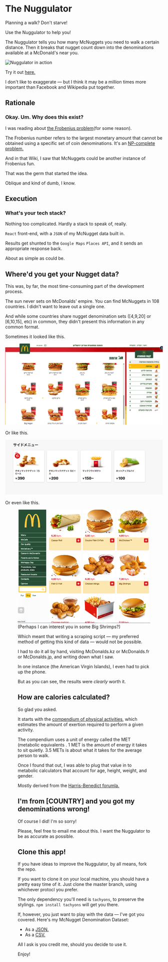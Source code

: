 # The Nuggulator

Planning a walk? Don't starve! 

Use the Nuggulator to help you!

The Nuggulator tells you how many McNuggets you need to walk a certain distance. Then it breaks that nugget count down into the denominations available at a McDonald's near you.

![Nuggulator in action](https://mattseidholz.com/assets/images/nuggulator.gif)

Try it out [here.](seinwave.github.io/nuggulator)

I don't like to exaggerate — but I think it may be a million times more important than Facebook and Wikipedia put together.

## Rationale

### Okay. Um. Why does this exist?

I was reading about [the Frobenius problem](https://en.wikipedia.org/wiki/Coin_problem)(for some reason). 

The Frobenius number refers to the largest monetary amount that cannot be obtained using a specific set of coin denominations. It's an [NP-complete problem.](https://en.wikipedia.org/wiki/NP-completeness)

And in that Wiki, I saw that McNuggets could be another instance of Frobenius fun. 

That was the germ that started the idea. 

Oblique and kind of dumb, I know. 

## Execution

### What's your tech stack?

Nothing too complicated. Hardly a stack to speak of, really.

`React` front-end, with a `JSON` of my McNugget data built in. 

Results get shunted to the `Google Maps` `Places API`, and it sends an appropriate response back.

About as simple as could be.

## Where'd you get your Nugget data?

This was, by far, the most time-consuming part of the development process.

The sun never sets on McDonalds' empire. You can find McNuggets in 108 countries. I didn't want to leave out a single one.

And while some countries share nugget denomination sets ([4,9,20] or [6,10,15], etc) in common, they didn't present this information in any common format.


Sometimes it looked like this.

<p align = "center">
<img alt = "Israeli Menu" src = "documentation-assets/mcd-israel.png">
</p>


Or like this.

<p align = "center">
<img alt = "Japanese McDonald's Menu" src = "documentation-assets/mcd-japan.png">
</p>



Or even like this.

<p align = "center">
<figure>
<img alt = "Belarusian Menu" src = "documentation-assets/mcd-belarus.png">
(Perhaps I can interest you in some Big Shrimps?)
</p>





Which meant that writing a scraping script — my preferred method of getting this kind of data — would not be possible.

I had to do it all by hand, visiting McDonalds.kz or McDonalds.fr or McDonalds.jp, and writing down what I saw.

In one instance (the American Virgin Islands), I even had to pick up the phone.

But as you can see, the results were *clearly* worth it.

## How are calories calculated?

So glad you asked. 

It starts with the [compendium of physical activities](https://sites.google.com/site/compendiumofphysicalactivities/home), which estimates the amount of exertion required to perform a given activity.

The compendium uses a unit of energy called the MET (metabolic equivalents . 1 MET is the amount of energy it takes to sit quietly. 3.5 METs is about what it takes for the average person to walk.

Once I found that out, I was able to plug that value in to metabolic calculators that account for age, height, weight, and gender. 

Mostly derived from the [Harris-Benedict forumla.](https://sites.google.com/site/compendiumofphysicalactivities/corrected-mets)

## I'm from [COUNTRY] and you got my denominations wrong!

Of course I did! I'm so sorry!

Please, feel free to email me about this. I want the Nuggulator to be as accurate as possible.

## Clone this app!

If you have ideas to improve the Nuggulator, by all means, fork the repo.

If you want to clone it on your local machine, you should have a pretty easy time of it. Just clone the master branch, using whichever protocl you prefer. 

The only dependency you'll need is `tachyons`, to preserve the stylings. `npm install tachyons` will get you there.

If, however, you just want to play with the data — I've got you covered. Here's my McNugget Denomination Dataset:

- As a <a href = "https://github.com/seinwave/nuggulator/blob/23fe305a94734297a4c3afbef7293bd23d2b3bc3/src/components/engines/countries.json">JSON.</a>
- As a <a href = "https://github.com/seinwave/nuggulator/blob/d2ea9a55ea3fa721e466d32a5176d8a1f1f8567b/src/components/engines/countries.csv">CSV.</a>

All I ask is you credit me, should you decide to use it.

Enjoy!
